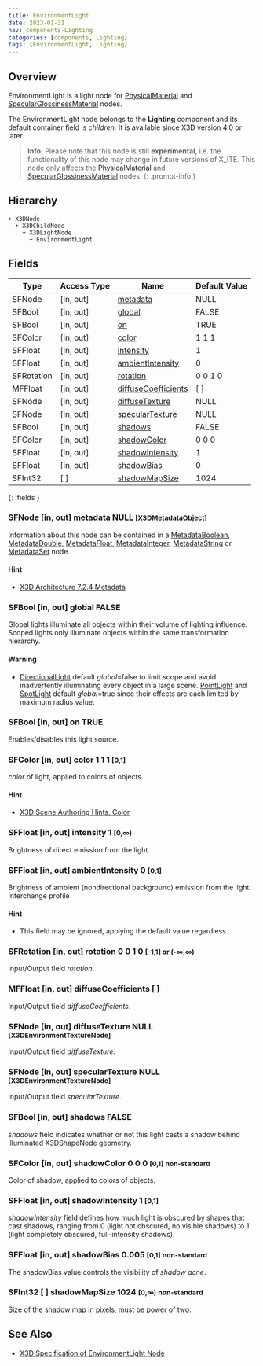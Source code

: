 ```yaml
---
title: EnvironmentLight
date: 2023-01-31
nav: components-Lighting
categories: [components, Lighting]
tags: [EnvironmentLight, Lighting]
---
```

<style>
.post h3 {
   word-spacing: 0.2em;
}
</style>

## Overview

EnvironmentLight is a light node for [PhysicalMaterial](/x_ite/components/shape/physicalmaterial/) and [SpecularGlossinessMaterial](/x_ite/components/x-ite/specularglossinessmaterial/) nodes.

The EnvironmentLight node belongs to the **Lighting** component and its default container field is *children.* It is available since X3D version 4.0 or later.

>**Info:** Please note that this node is still **experimental**, i.e. the functionality of this node may change in future versions of X_ITE. This node only affects the [PhysicalMaterial](../../shape/physicalmaterial/) and [SpecularGlossinessMaterial](../../x-ite/specularglossinessmaterial/) nodes.
{: .prompt-info }

## Hierarchy

```
+ X3DNode
  + X3DChildNode
    + X3DLightNode
      + EnvironmentLight
```

## Fields

| Type | Access Type | Name | Default Value |
| ---- | ----------- | ---- | ------------- |
| SFNode | \[in, out\] | [metadata](#sfnode-in-out-metadata-null-x3dmetadataobject) | NULL  |
| SFBool | \[in, out\] | [global](#sfbool-in-out-global-false) | FALSE |
| SFBool | \[in, out\] | [on](#sfbool-in-out-on-true) | TRUE |
| SFColor | \[in, out\] | [color](#sfcolor-in-out-color-1-1-1-0-1) | 1 1 1  |
| SFFloat | \[in, out\] | [intensity](#sffloat-in-out-intensity-1-0) | 1  |
| SFFloat | \[in, out\] | [ambientIntensity](#sffloat-in-out-ambientintensity-0-0-1) | 0  |
| SFRotation | \[in, out\] | [rotation](#sfrotation-in-out-rotation-0-0-1-0--1-1-or--) | 0 0 1 0  |
| MFFloat | \[in, out\] | [diffuseCoefficients](#mffloat-in-out-diffusecoefficients--) | \[ \] |
| SFNode | \[in, out\] | [diffuseTexture](#sfnode-in-out-diffusetexture-null-x3denvironmenttexturenode) | NULL  |
| SFNode | \[in, out\] | [specularTexture](#sfnode-in-out-speculartexture-null-x3denvironmenttexturenode) | NULL  |
| SFBool | \[in, out\] | [shadows](#sfbool-in-out-shadows-false) | FALSE |
| SFColor | \[in, out\] | [shadowColor](#sfcolor-in-out-shadowcolor-0-0-0-0-1-small-classbluenon-standard) | 0 0 0  |
| SFFloat | \[in, out\] | [shadowIntensity](#sffloat-in-out-shadowintensity-1-0-1) | 1  |
| SFFloat | \[in, out\] | [shadowBias](#sffloat-in-out-shadowbias-0005-0-1-small-classbluenon-standard) | 0 |
| SFInt32 | \[ \] | [shadowMapSize](#sfint32---shadowmapsize-1024-0-small-classbluenon-standard) | 1024  |
{: .fields }

### SFNode [in, out] **metadata** NULL <small>[X3DMetadataObject]</small>

Information about this node can be contained in a [MetadataBoolean](/x_ite/components/core/metadataboolean/), [MetadataDouble](/x_ite/components/core/metadatadouble/), [MetadataFloat](/x_ite/components/core/metadatafloat/), [MetadataInteger](/x_ite/components/core/metadatainteger/), [MetadataString](/x_ite/components/core/metadatastring/) or [MetadataSet](/x_ite/components/core/metadataset/) node.

#### Hint

- [X3D Architecture 7.2.4 Metadata](https://www.web3d.org/specifications/X3Dv4/ISO-IEC19775-1v4-IS/Part01/components/core.html#Metadata)

### SFBool [in, out] **global** FALSE

Global lights illuminate all objects within their volume of lighting influence. Scoped lights only illuminate objects within the same transformation hierarchy.

#### Warning

- [DirectionalLight](/x_ite/components/lighting/directionallight/) default *global*=false to limit scope and avoid inadvertently illuminating every object in a large scene. [PointLight](/x_ite/components/lighting/pointlight/) and [SpotLight](/x_ite/components/lighting/spotlight/) default *global*=true since their effects are each limited by maximum radius value.

### SFBool [in, out] **on** TRUE

Enables/disables this light source.

### SFColor [in, out] **color** 1 1 1 <small>[0,1]</small>

*color* of light, applied to colors of objects.

#### Hint

- [X3D Scene Authoring Hints, Color](https://www.web3d.org/x3d/content/examples/X3dSceneAuthoringHints.html#Color)

### SFFloat [in, out] **intensity** 1 <small>[0,∞)</small>

Brightness of direct emission from the light.

### SFFloat [in, out] **ambientIntensity** 0 <small>[0,1]</small>

Brightness of ambient (nondirectional background) emission from the light. Interchange profile

#### Hint

- This field may be ignored, applying the default value regardless.

### SFRotation [in, out] **rotation** 0 0 1 0 <small>[-1,1] or (-∞,∞)</small>

Input/Output field *rotation*.

### MFFloat [in, out] **diffuseCoefficients** [ ]

Input/Output field *diffuseCoefficients*.

### SFNode [in, out] **diffuseTexture** NULL <small>[X3DEnvironmentTextureNode]</small>

Input/Output field *diffuseTexture*.

### SFNode [in, out] **specularTexture** NULL <small>[X3DEnvironmentTextureNode]</small>

Input/Output field *specularTexture*.

### SFBool [in, out] **shadows** FALSE

*shadows* field indicates whether or not this light casts a shadow behind illuminated X3DShapeNode geometry.

### SFColor [in, out] **shadowColor** 0 0 0 <small>[0,1]</small> <small class="blue">non-standard</small>

Color of shadow, applied to colors of objects.

### SFFloat [in, out] **shadowIntensity** 1 <small>[0,1]</small>

*shadowIntensity* field defines how much light is obscured by shapes that cast shadows, ranging from 0 (light not obscured, no visible shadows) to 1 (light completely obscured, full-intensity shadows).

### SFFloat [in, out] **shadowBias** 0.005 <small>[0,1]</small> <small class="blue">non-standard</small>

The shadowBias value controls the visibility of *shadow acne*.

### SFInt32 [ ] **shadowMapSize** 1024 <small>[0,∞)</small> <small class="blue">non-standard</small>

Size of the shadow map in pixels, must be power of two.

## See Also

- [X3D Specification of EnvironmentLight Node](https://www.web3d.org/documents/specifications/19775-1/V4.0/Part01/components/lighting.html#EnvironmentLight)
